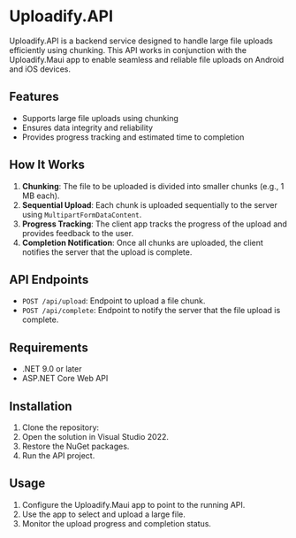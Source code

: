 # Uploadify.API

Uploadify.API is a backend service designed to handle large file uploads efficiently using chunking. This API works in conjunction with the Uploadify.Maui app to enable seamless and reliable file uploads on Android and iOS devices.

## Features

- Supports large file uploads using chunking
- Ensures data integrity and reliability
- Provides progress tracking and estimated time to completion

## How It Works

1. **Chunking**: The file to be uploaded is divided into smaller chunks (e.g., 1 MB each).
2. **Sequential Upload**: Each chunk is uploaded sequentially to the server using `MultipartFormDataContent`.
3. **Progress Tracking**: The client app tracks the progress of the upload and provides feedback to the user.
4. **Completion Notification**: Once all chunks are uploaded, the client notifies the server that the upload is complete.

## API Endpoints

- `POST /api/upload`: Endpoint to upload a file chunk.
- `POST /api/complete`: Endpoint to notify the server that the file upload is complete.

## Requirements

- .NET 9.0 or later
- ASP.NET Core Web API

## Installation

1. Clone the repository:
2. Open the solution in Visual Studio 2022.
3. Restore the NuGet packages.
4. Run the API project.

## Usage

1. Configure the Uploadify.Maui app to point to the running API.
2. Use the app to select and upload a large file.
3. Monitor the upload progress and completion status.